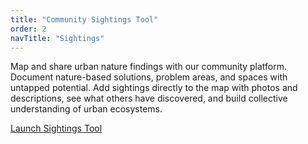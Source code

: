 ```yaml
---
title: "Community Sightings Tool"
order: 2
navTitle: "Sightings"
---
```


Map and share urban nature findings with our community platform. Document nature-based solutions, problem areas, and spaces with untapped potential. Add sightings directly to the map with photos and descriptions, see what others have discovered, and build collective understanding of urban ecosystems.

[Launch Sightings Tool](https://sightings.urbanbiome.co.uk)
